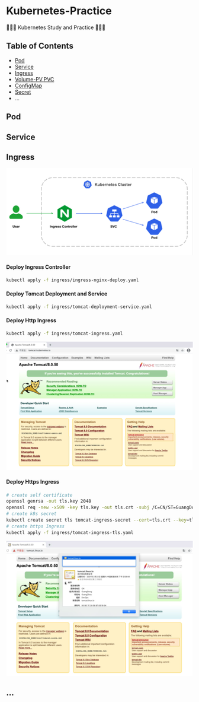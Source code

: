 # Kubernetes-Practice

🎉🎉🎉  Kubernetes Study and Practice 🎉🎉🎉 

## Table of Contents

  - [Pod](#Pod)
  - [Service](#Service)
  - [Ingress](#Ingress)
  - [Volume-PV,PVC](#Volume-PV,PVC)
  - [ConfigMap](#ConfigMap)
  - [Secret](#Secret)
  - ...
  
## Pod

## Service

## Ingress
![alt text](https://github.com/luisxiaomai/Images/blob/master/Kubernetes-Practice/ingress-flow.png)

#### Deploy Ingress Controller
```bash	
kubectl apply -f ingress/ingress-nginx-deploy.yaml
```

#### Deploy Tomcat Deployment and Service
```bash	
kubectl apply -f ingress/tomcat-deployment-service.yaml
```

#### Deploy Http Ingress
```bash	
kubectl apply -f ingress/tomcat-ingress.yaml
```
![alt text](https://github.com/luisxiaomai/Images/blob/master/Kubernetes-Practice/ingress-http.png)

#### Deploy Https Ingress

```bash
# create self certificate
openssl genrsa -out tls.key 2048
openssl req -new -x509 -key tls.key -out tls.crt -subj /C=CN/ST=GuangDong/L=GuangZhou/O=DevOps/CN=tomcat.linux.io -days 3650
# create k8s secret
kubectl create secret tls tomcat-ingress-secret --cert=tls.crt --key=tls.key -n testing
# create https Ingress
kubectl apply -f ingress/tomcat-ingress-tls.yaml
```     
![alt text](https://github.com/luisxiaomai/Images/blob/master/Kubernetes-Practice/ingress-https.png)

  
## ...
  
